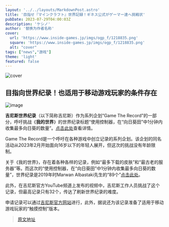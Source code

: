 ```yaml
---
layout: '../../layouts/MarkdownPost.astro'
title: '目指せ『マインクラフト』世界記録！ギネス公式がゲーマー達へ挑戦状'
pubDate: 2023-07-29T04:00:03Z
description: 'ケシノ'
author: '替换为作者名称'
cover:
  url: 'https://www.inside-games.jp/imgs/ogp_f/1218835.png'
  square: 'https://www.inside-games.jp/imgs/ogp_f/1218835.png'
  alt: "cover"
tags: ["news","游戏"]
theme: 'light'
featured: false
---
```


![cover](https://www.inside-games.jp/imgs/ogp_f/1218835.png)

## 目指向世界纪录！也适用于移动游戏玩家的条件存在

![image](https://www.inside-games.jp/imgs/zoom/1218838.jpg)

**吉尼斯世界纪录**（以下简称吉尼斯）作为系列企划“Game The Record”的一部分，呼吁挑战《**我的世界**》的世界纪录标题“使用控制器，在“向日葵田”中1分钟内收集最多向日葵的数量”。[点击此处](https://www.guinnessworldrecords.com/news/2023/7/were-challenging-gamers-to-try-minecraft-record-thats-not-as-easy-as-it-seems-756094)查看详情。

Game The Record是一个呼吁在各种游戏中创立记录的系列企划。该企划的同名活动从2023年2月开始面向16岁以下的年轻人展开，但这次的挑战没有年龄限制。

关于《我的世界》，存在着各种各样的记录，例如“最多下载的皮肤”和“最古老的服务器”等。而这次的“使用控制器，在“向日葵田”中1分钟内收集最多向日葵的数量”，世界纪录是2019年时Marwan Albastaki先生的“89个”[点击此处](https://www.guinnessworldrecords.com/world-records/590304-most-sunflowers-picked-in-one-minute-in-the-sunflower-field-in-minecraft-conso)。

此外，在吉尼斯官方YouTube频道上发布的视频中，吉尼斯工作人员挑战了这个记录，但最高记录只有32个，传达了刷新世界纪录的难度。

申请记录可以通过[吉尼斯官方网站](https://www.guinnessworldrecords.com/records/apply-to-set-or-break-a-record/)进行，此外，据说还为该记录准备了适用于移动游戏玩家的“触摸控制”版本。

>[原文地址](https://www.inside-games.jp/article/2023/07/29/147500.html)  
